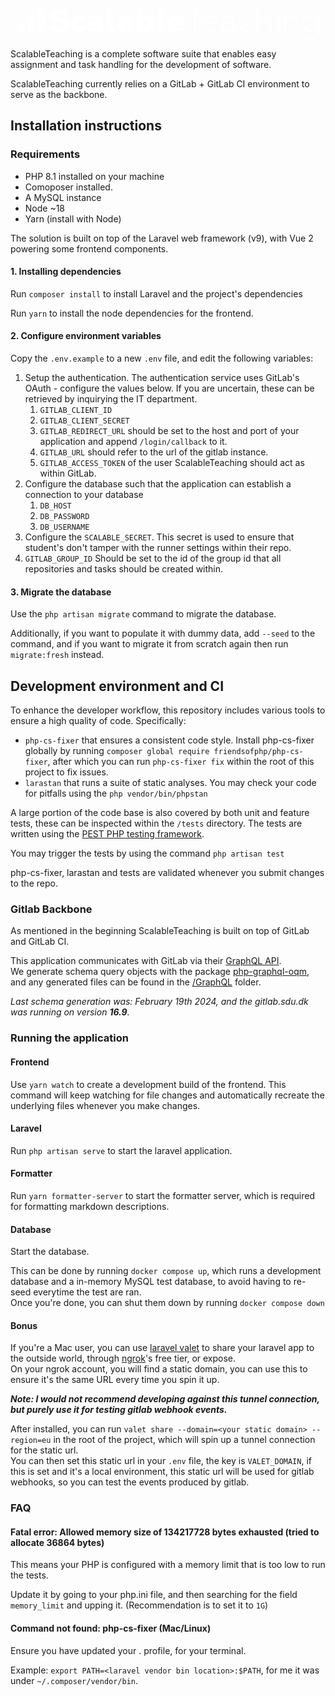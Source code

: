 <svg width="100%" height="100%" viewBox="0 0 1179 122" version="1.1" xmlns="http://www.w3.org/2000/svg" xmlns:xlink="http://www.w3.org/1999/xlink" xml:space="preserve" fill="white" style="fill-rule: evenodd; clip-rule: evenodd; stroke-linejoin: round; stroke-miterlimit: 2; height: 50px; margin-top: 4px;"><g transform="matrix(1,0,0,1,-73.9597,-87.9925)"><g transform="matrix(125.644,0,0,125.644,200,178.072)"><path d="M0.32,0.017C0.5,0.017 0.617,-0.077 0.617,-0.214C0.617,-0.337 0.529,-0.415 0.351,-0.436C0.274,-0.445 0.24,-0.459 0.24,-0.501C0.24,-0.54 0.274,-0.565 0.34,-0.565C0.395,-0.565 0.456,-0.55 0.528,-0.517L0.587,-0.662C0.495,-0.703 0.425,-0.717 0.333,-0.717C0.165,-0.717 0.056,-0.629 0.056,-0.493C0.056,-0.371 0.138,-0.304 0.32,-0.286C0.406,-0.277 0.43,-0.251 0.43,-0.213C0.43,-0.167 0.391,-0.144 0.317,-0.144C0.254,-0.144 0.181,-0.166 0.106,-0.212L0.035,-0.061C0.128,-0.003 0.221,0.017 0.32,0.017Z" style="fill-rule: nonzero;"></path></g> <g transform="matrix(125.644,0,0,125.644,280.413,178.072)"><path d="M0.307,0.011C0.375,0.011 0.437,-0.009 0.494,-0.049L0.417,-0.172C0.388,-0.148 0.356,-0.135 0.317,-0.135C0.251,-0.135 0.209,-0.18 0.209,-0.249C0.209,-0.314 0.253,-0.359 0.321,-0.359C0.351,-0.359 0.383,-0.35 0.411,-0.329L0.484,-0.454C0.436,-0.488 0.373,-0.505 0.308,-0.505C0.14,-0.505 0.029,-0.402 0.029,-0.245C0.029,-0.087 0.135,0.011 0.307,0.011Z" style="fill-rule: nonzero;"></path></g> <g transform="matrix(125.644,0,0,125.644,343.486,178.072)"><path d="M0.27,-0.506C0.194,-0.506 0.135,-0.495 0.061,-0.468L0.091,-0.346C0.146,-0.363 0.195,-0.373 0.243,-0.373C0.314,-0.373 0.343,-0.349 0.343,-0.292L0.343,-0.291C0.314,-0.303 0.271,-0.312 0.226,-0.312C0.107,-0.312 0.027,-0.251 0.027,-0.15C0.027,-0.056 0.095,0.009 0.196,0.009C0.279,0.009 0.338,-0.037 0.36,-0.094L0.363,-0.094C0.358,-0.048 0.357,-0.023 0.357,-0L0.524,-0L0.524,-0.31C0.524,-0.445 0.442,-0.506 0.27,-0.506ZM0.26,-0.127C0.227,-0.127 0.207,-0.142 0.207,-0.168C0.207,-0.195 0.227,-0.212 0.265,-0.212C0.291,-0.212 0.322,-0.204 0.345,-0.195C0.338,-0.153 0.306,-0.127 0.26,-0.127Z" style="fill-rule: nonzero;"></path></g> <g transform="matrix(125.644,0,0,125.644,415.983,178.072)"><path d="M0.216,0.012C0.265,0.012 0.324,0.002 0.358,-0.019L0.329,-0.145C0.312,-0.138 0.297,-0.135 0.28,-0.135C0.251,-0.135 0.24,-0.156 0.24,-0.186L0.24,-0.7L0.058,-0.7L0.058,-0.161C0.058,-0.047 0.111,0.012 0.216,0.012Z" style="fill-rule: nonzero;"></path></g> <g transform="matrix(125.644,0,0,125.644,461.34,178.072)"><path d="M0.27,-0.506C0.194,-0.506 0.135,-0.495 0.061,-0.468L0.091,-0.346C0.146,-0.363 0.195,-0.373 0.243,-0.373C0.314,-0.373 0.343,-0.349 0.343,-0.292L0.343,-0.291C0.314,-0.303 0.271,-0.312 0.226,-0.312C0.107,-0.312 0.027,-0.251 0.027,-0.15C0.027,-0.056 0.095,0.009 0.196,0.009C0.279,0.009 0.338,-0.037 0.36,-0.094L0.363,-0.094C0.358,-0.048 0.357,-0.023 0.357,-0L0.524,-0L0.524,-0.31C0.524,-0.445 0.442,-0.506 0.27,-0.506ZM0.26,-0.127C0.227,-0.127 0.207,-0.142 0.207,-0.168C0.207,-0.195 0.227,-0.212 0.265,-0.212C0.291,-0.212 0.322,-0.204 0.345,-0.195C0.338,-0.153 0.306,-0.127 0.26,-0.127Z" style="fill-rule: nonzero;"></path></g> <g transform="matrix(125.644,0,0,125.644,533.837,178.072)"><path d="M0.385,0.011C0.515,0.011 0.613,-0.096 0.613,-0.25C0.613,-0.41 0.519,-0.505 0.396,-0.505C0.319,-0.505 0.256,-0.46 0.223,-0.4L0.22,-0.4C0.239,-0.474 0.242,-0.528 0.242,-0.595L0.242,-0.7L0.058,-0.7L0.058,-0L0.22,-0C0.22,-0.02 0.22,-0.041 0.217,-0.079L0.22,-0.079C0.252,-0.023 0.311,0.011 0.385,0.011ZM0.333,-0.136C0.273,-0.136 0.236,-0.181 0.236,-0.249C0.236,-0.314 0.277,-0.358 0.335,-0.358C0.395,-0.358 0.433,-0.312 0.433,-0.245C0.433,-0.179 0.391,-0.136 0.333,-0.136Z" style="fill-rule: nonzero;"></path></g> <g transform="matrix(125.644,0,0,125.644,614.501,178.072)"><path d="M0.216,0.012C0.265,0.012 0.324,0.002 0.358,-0.019L0.329,-0.145C0.312,-0.138 0.297,-0.135 0.28,-0.135C0.251,-0.135 0.24,-0.156 0.24,-0.186L0.24,-0.7L0.058,-0.7L0.058,-0.161C0.058,-0.047 0.111,0.012 0.216,0.012Z" style="fill-rule: nonzero;"></path></g> <g transform="matrix(125.644,0,0,125.644,659.858,178.072)"><path d="M0.549,-0.27C0.549,-0.42 0.442,-0.505 0.301,-0.505C0.171,-0.505 0.029,-0.426 0.029,-0.245C0.029,-0.066 0.16,0.011 0.311,0.011C0.394,0.011 0.468,-0.016 0.518,-0.062L0.444,-0.165C0.41,-0.139 0.371,-0.124 0.321,-0.124C0.28,-0.124 0.224,-0.147 0.213,-0.199L0.541,-0.199C0.547,-0.223 0.549,-0.248 0.549,-0.27ZM0.297,-0.375C0.34,-0.375 0.382,-0.349 0.376,-0.29L0.211,-0.29C0.214,-0.348 0.253,-0.375 0.297,-0.375Z" style="fill-rule: nonzero;"></path></g> <g transform="matrix(125.644,0,0,125.644,731.852,178.072)"><path d="M0.573,-0.7L0.016,-0.7L0.016,-0.645L0.265,-0.645L0.265,-0L0.324,-0L0.324,-0.645L0.573,-0.645L0.573,-0.7Z" style="fill-rule: nonzero;"></path></g> <g transform="matrix(125.644,0,0,125.644,792.036,178.072)"><path d="M0.529,-0.265C0.529,-0.417 0.435,-0.504 0.294,-0.504C0.151,-0.504 0.049,-0.396 0.049,-0.247C0.049,-0.096 0.15,0.01 0.296,0.01C0.37,0.01 0.449,-0.018 0.502,-0.072L0.471,-0.111C0.425,-0.066 0.356,-0.042 0.297,-0.042C0.19,-0.042 0.114,-0.114 0.106,-0.226L0.527,-0.226C0.528,-0.24 0.529,-0.253 0.529,-0.265ZM0.293,-0.452C0.404,-0.452 0.473,-0.388 0.475,-0.275L0.106,-0.275C0.118,-0.383 0.192,-0.452 0.293,-0.452Z" style="fill-rule: nonzero;"></path></g> <g transform="matrix(125.644,0,0,125.644,863.527,178.072)"><path d="M0.252,-0.501C0.194,-0.501 0.138,-0.488 0.076,-0.46L0.093,-0.413C0.142,-0.435 0.2,-0.45 0.25,-0.45C0.357,-0.45 0.424,-0.407 0.424,-0.313L0.424,-0.265C0.363,-0.296 0.304,-0.308 0.241,-0.308C0.126,-0.308 0.04,-0.251 0.04,-0.149C0.04,-0.049 0.123,0.009 0.23,0.009C0.32,0.009 0.397,-0.038 0.429,-0.108L0.431,-0.108C0.429,-0.073 0.429,-0.038 0.429,-0L0.481,-0L0.481,-0.313C0.481,-0.442 0.39,-0.501 0.252,-0.501ZM0.237,-0.042C0.159,-0.042 0.097,-0.082 0.097,-0.15C0.097,-0.219 0.159,-0.259 0.247,-0.259C0.305,-0.259 0.377,-0.242 0.426,-0.214C0.42,-0.11 0.337,-0.042 0.237,-0.042Z" style="fill-rule: nonzero;"></path></g> <g transform="matrix(125.644,0,0,125.644,933.888,178.072)"><path d="M0.305,0.01C0.371,0.01 0.433,-0.012 0.482,-0.054L0.454,-0.098C0.409,-0.06 0.356,-0.043 0.305,-0.043C0.197,-0.043 0.106,-0.118 0.106,-0.247C0.106,-0.377 0.197,-0.451 0.305,-0.451C0.354,-0.451 0.405,-0.434 0.446,-0.399L0.477,-0.442C0.429,-0.482 0.371,-0.504 0.306,-0.504C0.162,-0.504 0.049,-0.405 0.049,-0.247C0.049,-0.09 0.163,0.01 0.305,0.01Z" style="fill-rule: nonzero;"></path></g> <g transform="matrix(125.644,0,0,125.644,999.223,178.072)"><path d="M0.086,-0L0.143,-0L0.143,-0.271C0.143,-0.371 0.217,-0.449 0.322,-0.449C0.426,-0.449 0.481,-0.387 0.481,-0.28L0.481,-0L0.538,-0L0.538,-0.284C0.538,-0.422 0.463,-0.501 0.33,-0.501C0.242,-0.501 0.169,-0.453 0.141,-0.393L0.139,-0.393C0.142,-0.426 0.143,-0.471 0.143,-0.516L0.143,-0.7L0.086,-0.7L0.086,-0Z" style="fill-rule: nonzero;"></path></g> <g transform="matrix(125.644,0,0,125.644,1076.75,178.072)"><path d="M0.114,-0.601C0.141,-0.601 0.159,-0.62 0.159,-0.646C0.159,-0.671 0.141,-0.69 0.114,-0.69C0.088,-0.69 0.069,-0.671 0.069,-0.646C0.069,-0.62 0.088,-0.601 0.114,-0.601ZM0.086,-0L0.143,-0L0.143,-0.494L0.086,-0.494L0.086,-0Z" style="fill-rule: nonzero;"></path></g> <g transform="matrix(125.644,0,0,125.644,1105.52,178.072)"><path d="M0.086,-0L0.143,-0L0.143,-0.271C0.143,-0.371 0.217,-0.449 0.322,-0.449C0.426,-0.449 0.481,-0.387 0.481,-0.28L0.481,-0L0.538,-0L0.538,-0.284C0.538,-0.422 0.463,-0.501 0.33,-0.501C0.241,-0.501 0.169,-0.457 0.14,-0.391L0.138,-0.391C0.14,-0.428 0.14,-0.461 0.14,-0.494L0.086,-0.494L0.086,-0Z" style="fill-rule: nonzero;"></path></g> <g transform="matrix(125.644,0,0,125.644,1183.04,178.072)"><path d="M0.313,0.25C0.461,0.25 0.553,0.159 0.553,0.011L0.553,-0.494L0.498,-0.494C0.498,-0.438 0.498,-0.418 0.5,-0.38L0.498,-0.38C0.473,-0.451 0.393,-0.503 0.296,-0.503C0.152,-0.503 0.049,-0.397 0.049,-0.247C0.049,-0.098 0.152,0.007 0.297,0.007C0.392,0.007 0.472,-0.043 0.497,-0.111L0.499,-0.111C0.497,-0.071 0.496,-0.044 0.495,0.021C0.494,0.129 0.424,0.197 0.312,0.197C0.241,0.197 0.182,0.182 0.11,0.147L0.088,0.195C0.155,0.232 0.232,0.25 0.313,0.25ZM0.303,-0.046C0.188,-0.046 0.106,-0.129 0.106,-0.248C0.106,-0.367 0.186,-0.45 0.301,-0.45C0.417,-0.45 0.496,-0.369 0.496,-0.249C0.496,-0.126 0.42,-0.046 0.303,-0.046Z" style="fill-rule: nonzero;"></path></g></g> <g transform="matrix(1,0,0,1,-211.614,-178.072)"><g transform="matrix(0.836124,6.15741e-17,-9.22742e-17,-0.499529,34.6784,401.981)"><rect x="211.614" y="268.072" width="35.88" height="60.057"></rect></g> <g transform="matrix(0.836124,2.07526e-17,-3.10995e-17,-0.999057,74.6784,535.89)"><rect x="211.614" y="268.072" width="35.88" height="60.057"></rect></g> <g transform="matrix(0.836124,-2.0069e-17,3.00751e-17,-1.49859,114.678,669.8)"><rect x="211.614" y="268.072" width="35.88" height="60.057"></rect></g></g></svg>

ScalableTeaching is a complete software suite that enables easy assignment and task handling for the development of software.

ScalableTeaching currently relies on a GitLab + GitLab CI environment to serve as the backbone.

## Installation instructions

### Requirements

- PHP 8.1 installed on your machine
- Comoposer installed.
- A MySQL instance
- Node ~18
- Yarn (install with Node)

The solution is built on top of the Laravel web framework (v9), with Vue 2 powering some frontend components.

#### 1. Installing dependencies
Run `composer install` to install Laravel and the project's dependencies

Run `yarn` to install the node dependencies for the frontend.

#### 2. Configure environment variables

Copy the `.env.example` to a new `.env` file, and edit the following variables:

1. Setup the authentication. The authentication service uses GitLab's OAuth - configure the values below. If you are uncertain, these can be retrieved by inquirying the IT department.
    1. `GITLAB_CLIENT_ID`
    2. `GITLAB_CLIENT_SECRET`
    3. `GITLAB_REDIRECT_URL` should be set to the host and port of your application and append `/login/callback` to it.
    4. `GITLAB_URL` should refer to the url of the gitlab instance.
    5. `GITLAB_ACCESS_TOKEN` of the user ScalableTeaching should act as within GitLab.
2. Configure the database such that the application can establish a connection to your database
    1. `DB_HOST`
    2. `DB_PASSWORD`
    3. `DB_USERNAME`
3. Configure the `SCALABLE_SECRET`. This secret is used to ensure that student's don't tamper with the runner settings within their repo.
4. `GITLAB_GROUP_ID` Should be set to the id of the group id that all repositories and tasks should be created within.


#### 3. Migrate the database
Use the `php artisan migrate` command to migrate the database.

Additionally, if you want to populate it with dummy data, add `--seed` to the command, and if you want to migrate it from scratch again then run `migrate:fresh` instead.

## Development environment and CI

To enhance the developer workflow, this repository includes various tools to ensure a high quality of code.
Specifically:
- `php-cs-fixer` that ensures a consistent code style. Install php-cs-fixer globally by running `composer global require friendsofphp/php-cs-fixer`, after which you can run `php-cs-fixer fix` within the root of this project to fix issues.
- `larastan` that runs a suite of static analyses. You may check your code for pitfalls using the `php vendor/bin/phpstan`

A large portion of the code base is also covered by both unit and feature tests, these can be inspected within the `/tests` directory. The tests are written using the [PEST PHP testing framework](https://pestphp.com/).

You may trigger the tests by using the command `php artisan test`

php-cs-fixer, larastan and tests are validated whenever you submit changes to the repo.

### Gitlab Backbone
As mentioned in the beginning ScalableTeaching is built on top of GitLab and GitLab CI.

This application communicates with GitLab via their [GraphQL API](https://docs.gitlab.com/ee/api/graphql/).  
We generate schema query objects with the package [php-graphql-oqm](https://github.com/mghoneimy/php-graphql-oqm), and any generated files can be found in the [/GraphQL](./GraphQL) folder.

_Last schema generation was: February 19th 2024, and the gitlab.sdu.dk was running on version **16.9**._


### Running the application

#### Frontend

Use `yarn watch` to create a development build of the frontend. This command will keep watching for file changes and automatically recreate the underlying files whenever you make changes.

#### Laravel
Run `php artisan serve` to start the laravel application. 

#### Formatter 
Run `yarn formatter-server` to start the formatter server, which is required for formatting markdown descriptions.

#### Database
Start the database.

This can be done by running `docker compose up`, which runs a development database and a in-memory MySQL test database, to avoid having to re-seed everytime the test are ran.  
Once you're done, you can shut them down by running `docker compose down`

#### Bonus
If you're a Mac user, you can use [laravel valet](https://laravel.com/docs/9.x/valet#installation) to share your laravel app to the outside world, through [ngrok](https://ngrok.com)'s free tier, or expose.  
On your ngrok account, you will find a static domain, you can use this to ensure it's the same URL every time you spin it up.  

**_Note: I would not recommend developing against this tunnel connection, but purely use it for testing gitlab webhook events._**

After installed, you can run `valet share --domain=<your static domain> --region=eu` in the root of the project, which will spin up a tunnel connection for the static url.  
You can then set this static url in your `.env` file, the key is `VALET_DOMAIN`, if this is set and it's a local environment, this static url will be used for gitlab webhooks, so you can test the events produced by gitlab.

### FAQ

#### Fatal error: Allowed memory size of 134217728 bytes exhausted (tried to allocate 36864 bytes)
This means your PHP is configured with a memory limit that is too low to run the tests.

Update it by going to your php.ini file, and then searching for the field `memory_limit` and upping it. (Recommendation is to set it to `1G`)

#### Command not found: php-cs-fixer (Mac/Linux)
Ensure you have updated your . profile, for your terminal.

Example: `export PATH=<laravel vendor bin location>:$PATH`, for me it was under `~/.composer/vendor/bin`.
